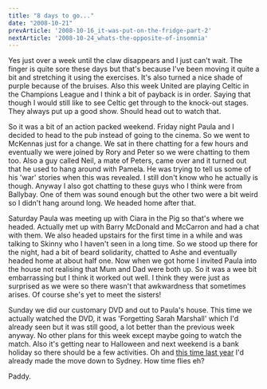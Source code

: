 ```yaml
---
title: "8 days to go..."
date: "2008-10-21"
prevArticle: '2008-10-16_it-was-put-on-the-fridge-part-2'
nextArticle: '2008-10-24_whats-the-opposite-of-insomnia'
---
```

Yes just over a week until the claw disappears and I just can't wait. The finger is quite sore these days but that's because I've been moving it quite a bit and stretching it using the exercises. It's also turned a nice shade of purple because of the bruises. Also this week United are playing Celtic in the Champions League and I think a bit of payback is in order. Saying that though I would still like to see Celtic get through to the knock-out stages. They always put up a good show. Should head out to watch that.

So it was a bit of an action packed weekend. Friday night Paula and I decided to head to the pub instead of going to the cinema. So we went to McKennas just for a change. We sat in there chatting for a few hours and eventually we were joined by Rory and Peter so we were chatting to them too. Also a guy called Neil, a mate of Peters, came over and it turned out that he used to hang around with Pamela. He was trying to tell us some of his 'war' stories when this was revealed. I still don't know who he actually is though. Anyway I also got chatting to these guys who I think were from Ballybay. One of them was sound enough but the other two were a bit weird so I didn't hang around long. We headed home after that.

Saturday Paula was meeting up with Ciara in the Pig so that's where we headed. Actually met up with Barry McDonald and McCarron and had a chat with them. We also headed upstairs for the first time in a while and was talking to Skinny who I haven't seen in a long time. So we stood up there for the night, had a bit of beard solidarity, chatted to Ashe and eventually headed home at about half one. Now when we got home I invited Paula into the house not realising that Mum and Dad were both up. So it was a wee  bit embarrassing but I think it worked out well. I think they were just as surprised as we were so there wasn't that awkwardness that sometimes arises. Of course she's yet to meet the sisters!

Sunday we did our customary DVD and out to Paula's house. This time we actually watched the DVD, it was 'Forgetting Sarah Marshall' which I'd already seen but it was still good, a lot better than the previous week anyway. No other plans for this week except maybe going to watch the match. Also it's getting near to Halloween and next weekend is a bank holiday so there should be a few activities. Oh and [this time last year](http://paddy1138.blogspot.com/2007/10/sydney-19102007.html) I'd already made the move down to Sydney. How time flies eh?

Paddy.